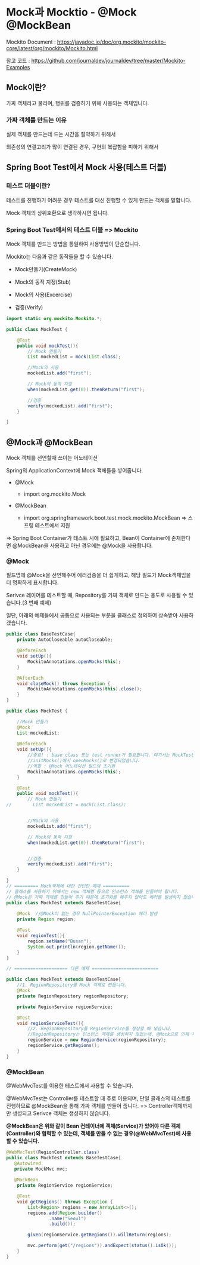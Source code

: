 # Mock과 Mocktio - @Mock @MockBean 

Mockito Document : https://javadoc.io/doc/org.mockito/mockito-core/latest/org/mockito/Mockito.html

참고 코드 : https://github.com/journaldev/journaldev/tree/master/Mockito-Examples

## Mock이란?

가짜 객체라고 불리며, 행위를 검증하기 위해 사용되는 객체입니다.

### 가짜 객체를 만드는 이유

실제 객체를 만드는데 드는 시간을 절약하기 위해서

의존성의 연결고리가 많이 연결된 경우, 구현의 복잡함을 피하기 위해서

## Spring Boot Test에서 Mock 사용(테스트 더블)

### 테스트 더블이란?

테스트를 진행하기 어려운 경우 테스트를 대신 진행할 수 있게 만드는 객체를 말합니다.

Mock 객체의 상위호환으로 생각하시면 됩니다.



### Spring Boot Test에서의 테스트 더블 => Mockito

Mock 객체를 만드는 방법을 통일하여 사용방법이 단순합니다. 

Mockito는 다음과 같은 동작들을 할 수 있습니다.

- Mock만들기(CreateMock)

- Mock의 동작 지정(Stub)
- Mock의 사용(Excercise)
- 검증(Verify)

```java
import static org.mockito.Mockito.*;

public class MockTest {

    @Test
    public void mockTest(){
        // Mock 만들기
        List mockedList = mock(List.class);

        //Mock의 사용
        mockedList.add("first");

        // Mock의 동작 지정
        when(mockedList.get(0)).thenReturn("first");

        //검증
        verify(mockedList).add("first");
    }

}
```



## @Mock과 @MockBean

Mock 객체를 선언할때 쓰이는 어노테이션

Spring의 ApplicationContext에 Mock 객체들을 넣어줍니다.

- @Mock 
  - import org.mockito.Mock

- @MockBean
  - import org.springframework.boot.test.mock.mockito.MockBean => 스프링 테스트에서 지원

=> Spring Boot Container가 테스트 시에 필요하고, Bean이 Container에 존재한다면 @MockBean을 사용하고 아닌 경우에는 @Mock을 사용합니다.

### @Mock

필드명에 @Mock을 선언해주어 에러검증을 더 쉽게하고, 해당 필드가 Mock객체임을 더 명확하게 표시합니다.

Serivce 레이어를 테스트할 때, Repository를 가짜 객체로 만드는 용도로 사용될 수 있습니다.(3 번째 예제)

일단, 아래의 예제들에서 공통으로 사용되는 부분을 클래스로 정의하여 상속받아 사용하겠습니다.

```java
public class BaseTestCase{
    private AutoCloseable autoCloseable;

    @BeforeEach
    void setUp(){
        MockitoAnnotations.openMocks(this);
    }

    @AfterEach
    void closeMock() throws Exception {
        MockitoAnnotations.openMocks(this).close();
    }
}
```

```java
public class MockTest {

    //Mock 만들기
    @Mock
    List mockedList;
    
    @BeforeEach
    void setUp(){
        //중요! : base class 또는 test runner가 필요합니다. 여기서는 MockTest를 넣어줍니다.
        //initMocks()에서 openMocks()로 변경되었습니다.
      	//역할 : @Mock 어노테이션 필드의 초기화
        MockitoAnnotations.openMocks(this);
    }

    @Test
    public void mockTest(){
        // Mock 만들기
//        List mockedList = mock(List.class);


        //Mock의 사용
        mockedList.add("first");

        // Mock의 동작 지정
        when(mockedList.get(0)).thenReturn("first");


        //검증
        verify(mockedList).add("first");
    }

}
// ========= Mock객체에 대한 간단한 예제 ==========
// 클래스를 사용하기 위해서는 new 객체명 등으로 인스턴스 객체를 만들어야 합니다.
// @Mock은 가짜 객체를 만들어 주기 때문에 초기화를 해주지 않아도 에러를 발생하지 않습니다.
public class MockTest extends BaseTestCase{
  
  	@Mock  //@Mock이 없는 경우 NullPointerException 에러 발생
    private Region region;

    @Test
    void regionTest(){
        region.setName("Busan");
        System.out.println(region.getName());
    }
}

// ==================== 다른 예제 =========================

public class MockTest extends BaseTestCase{
  	//1. RegionRepository를 Mock 객체로 만듭니다.
    @Mock
    private RegionRepository regionRepository;

    private RegionService regionService;

    @Test
    void regionServiceTest(){
      	//2. RegionRepository를 RegionService를 생성할 때 넣습니다.
      	//RegionRepository는 인스턴스 객체를 생성하지 않았는데, @Mock으로 인해 객체가 생성되어 다음과 같이 넣을 수 있게 됩니다.
        regionService = new RegionService(regionRepository);
        regionService.getRegions();
    }
}
```

### @MockBean

@WebMvcTest를 이용한 테스트에서 사용할 수 있습니다.

@WebMvcTest는 Controller를 테스트할 때 주로 이용되며, 단일 클래스의 테스트를 진행하므로 @MockBean을 통해 가짜 객체를 만들어 줍니다. => Controller객체까지만 생성되고 Serivce 객체는 생성하지 않습니다.

**@MockBean은 위와 같이 Bean 컨테이너에 객체(Service)가 있어야 다른 객체(Controller)와 협력할 수 있는데, 객체를 만들 수 없는 경우(@WebMvcTest)에 사용할 수 있습니다.**

```java
@WebMvcTest(RegionController.class)
public class MockTest extends BaseTestCase{
   @Autowired
   private MockMvc mvc;
  
   @MockBean
    private RegionService regionService;

    @Test
    void getRegions() throws Exception {
        List<Region> regions = new ArrayList<>();
        regions.add(Region.builder()
                .name("Seoul")
                .build());

        given(regionService.getRegions()).willReturn(regions);

        mvc.perform(get("/regions")).andExpect(status().isOk());
    }
}
```




